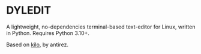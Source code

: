 # DYLEDIT
A lightweight, no-dependencies terminal-based text-editor for Linux, written in
Python. Requires Python 3.10+.

Based on [kilo](https://github.com/antirez/kilo), by antirez.
